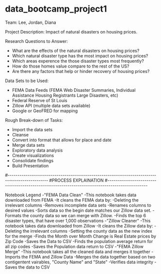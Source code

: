 # data_bootcamp_project1

Team: Lee, Jordan, Diana

Project Description: Impact of natural disasters on housing prices.

Research Questions to Answer:
- What are the effects of the natural disasters on housing prices?
- Which natural disaster type has the most impact on housing prices?
- Which areas experence the those disaster types most frequently?
- How do those homes value compare to the rest of the US?
- Are there any factors that help or hinder recovery of housing prices?

Data Sets to be Used:
- FEMA Data Feeds (FEMA Web Disaster Summaries, Individual Assistance Housing Registrants Large Disasters, etc)
- Federal Reserve of St Louis 
- Zillow API (multiple data sets available)
- Google or GeoFRED for mapping

Rough Break-down of Tasks:
- Import the data sets
- Cleanse
- Convert into format that allows for place and date 
- Merge data sets
- Exploratory data analysis
- Create visualizations
- Consolidate findings
- Build Presentation


#--------------------------------------------------------------------------------------------------
#PROCESS EXPLAINATION
#--------------------------------------------------------------------------------------------------

Notebook Legend
-"FEMA Data Clean"
    -This notebook takes data downloaded from FEMA
    -It cleans the FEMA data by:
        -Deleting the irrelevant columns
        -Removes incomplete data sets
        -Renames columns to desired values
        -Sorts data so the begin date matches our Zillow data set.
        -Formats the county data so we can merge with Zillow. 
        -Finds the top 6 disaster types, that have over 1,000 observations
-"Zillow Cleaner"
    -This notebook takes data downloaded from Zillow 
    -It cleans the Zillow data by:
        -Deleting the irrelevant columns
        -Setting the county data as the new index for the merge
        -Finds the Month over Month Change is Real Estate prices by Zip Code
        -Saves the Data to CSV
        -Finds the population average return for all zip codes
        -Saves the Population data return to CSV
-"FEMA Zillow Merge"
    -This notebook takes all the cleaned data and merges it together
        -Imports the FEMA and Zillow Data
        -Merges the data together based on two contigentent vairables, "County Name" and "State"
        -Verifies data integrity
        -Saves the data to CSV

